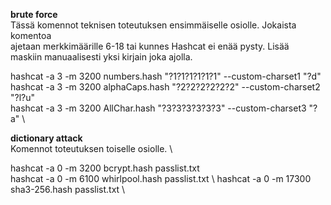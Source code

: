 **brute force**\
Tässä komennot teknisen toteutuksen ensimmäiselle osiolle. Jokaista komentoa \
ajetaan merkkimäärille 6-18 tai kunnes Hashcat ei enää pysty. Lisää \
maskiin manuaalisesti yksi kirjain joka ajolla. 

hashcat -a 3 -m 3200 numbers.hash "?1?1?1?1?1?1" --custom-charset1 "?d" \
hashcat -a 3 -m 3200 alphaCaps.hash "?2?2?2?2?2?2" --custom-charset2 "?l?u" \
hashcat -a 3 -m 3200 AllChar.hash "?3?3?3?3?3?3" --custom-charset3 "?a" \
 

**dictionary attack** \
Komennot toteutuksen toiselle osiolle. \

hashcat -a 0 -m 3200 bcrypt.hash passlist.txt \
hashcat -a 0 -m 6100 whirlpool.hash passlist.txt \ 
hashcat -a 0 -m 17300 sha3-256.hash passlist.txt \


